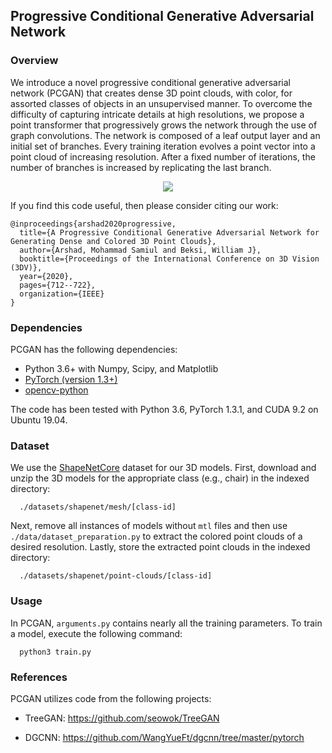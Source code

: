 ## Progressive Conditional Generative Adversarial Network

### Overview

We introduce a novel progressive conditional generative adversarial network 
(PCGAN) that creates dense 3D point clouds, with color, for assorted classes of 
objects in an unsupervised manner. To overcome the difficulty of capturing 
intricate details at high resolutions, we propose a point transformer that 
progressively grows the network through the use of graph convolutions. The 
network is composed of a leaf output layer and an initial set of branches. Every 
training iteration evolves a point vector into a point cloud of increasing 
resolution. After a fixed number of iterations, the number of branches is 
increased by replicating the last branch. 

<p align="center">
<img src='./misc/pcgan_results_1.png'>
</p>

If you find this code useful, then please consider citing our work:

```                                                                                                                                                           
@inproceedings{arshad2020progressive,
  title={A Progressive Conditional Generative Adversarial Network for Generating Dense and Colored 3D Point Clouds},
  author={Arshad, Mohammad Samiul and Beksi, William J},
  booktitle={Proceedings of the International Conference on 3D Vision (3DV)},
  year={2020},
  pages={712--722},
  organization={IEEE}
}                                                                                                                                                             
```   

### Dependencies

PCGAN has the following dependencies:

- Python 3.6+ with Numpy, Scipy, and Matplotlib
- [PyTorch (version 1.3+)](https://pytorch.org/get-started/locally/)
- [opencv-python](https://pypi.org/project/opencv-python/)

The code has been tested with Python 3.6, PyTorch 1.3.1, and CUDA 9.2 on Ubuntu 
19.04.

### Dataset

We use the [ShapeNetCore](https://www.shapenet.org/) dataset for our 3D models. 
First, download and unzip the 3D models for the appropriate class (e.g., chair) 
in the indexed directory:

      ./datasets/shapenet/mesh/[class-id]

Next, remove all instances of models without `mtl` files and then use 
`./data/dataset_preparation.py` to extract the colored point clouds of a desired
resolution. Lastly, store the extracted point clouds in the indexed directory:

      ./datasets/shapenet/point-clouds/[class-id]

### Usage

In PCGAN, `arguments.py` contains nearly all the training parameters. To train a 
model, execute the following command: 

      python3 train.py
      

### References
PCGAN utilizes code from the following projects:

* TreeGAN: https://github.com/seowok/TreeGAN

* DGCNN: https://github.com/WangYueFt/dgcnn/tree/master/pytorch
